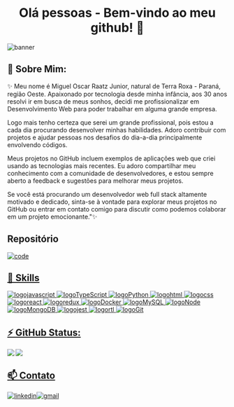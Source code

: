 <h1 align="center"> Olá pessoas - Bem-vindo ao meu github! 👋</h1>
<img src="https://fv9-6.failiem.lv/thumb_show.php?i=hg6epjaug&view" alt="banner" />

## 💬 Sobre Mim:

<p>✨ Meu nome é Miguel Oscar Raatz Junior,
natural de Terra Roxa - Paraná, região Oeste.
Apaixonado por tecnologia desde minha infância, aos 30 anos
resolvi ir em busca de meus sonhos, decidi me profissionalizar
em Desenvolvimento Web para poder trabalhar em alguma grande empresa.

Logo mais tenho certeza que serei um grande profissional,
pois estou a cada dia procurando desenvolver
minhas habilidades. Adoro contribuir com projetos e
ajudar pessoas nos desafios do dia-a-dia
principalmente envolvendo códigos.

Meus projetos no GitHub incluem exemplos de aplicações web que criei usando as tecnologias mais recentes. Eu adoro compartilhar meu conhecimento com a comunidade de desenvolvedores, e estou sempre aberto a feedback e sugestões para melhorar meus projetos.

Se você está procurando um desenvolvedor web full stack altamente motivado e dedicado, sinta-se à vontade para explorar meus projetos no GitHub ou entrar em contato comigo para discutir como podemos colaborar em um projeto emocionante."✨</p>

<h2>Repositório</h2>
<a href="https://vercel.com/miguelraatz/miguel-raatz-portfolio" target="_blank" rel="noreferrer" />

<img src="https://media2.giphy.com/media/iIqmM5tTjmpOB9mpbn/giphy.gif?cid=ecf05e47v7b02318k6wrd4gmbnxvxsdwpjjgxz33jny8zkay&rid=giphy.gif&ct=g" alt="code" />

## 🌱 Skills

<img src="https://img.shields.io/badge/JavaScript-F7DF1E?style=for-the-badge&logo=javascript&logoColor=black" alt="logojavascript"/> <img src="https://img.shields.io/badge/TypeScript-007ACC?style=for-the-badge&logo=typescript&logoColor=white" alt="logoTypeScript"/> <img src="https://img.shields.io/badge/Python-FFD43B?style=for-the-badge&logo=python&logoColor=blue" alt="logoPython"/> <img src="https://img.shields.io/badge/HTML5-E34F26?style=for-the-badge&logo=html5&logoColor=white" alt="logohtml"/> <img src="https://img.shields.io/badge/CSS3-1572B6?style=for-the-badge&logo=css3&logoColor=white" alt="logocss"/> <img src="https://img.shields.io/badge/React-20232A?style=for-the-badge&logo=react&logoColor=61DAFB" alt="logoreact"/> <img src="https://img.shields.io/badge/Redux-593D88?style=for-the-badge&logo=redux&logoColor=white" alt="logoredux"/> <img src="https://img.shields.io/badge/Docker-2CA5E0?style=for-the-badge&logo=docker&logoColor=white" alt="logoDocker"/> <img src="https://img.shields.io/badge/MySQL-005C84?style=for-the-badge&logo=mysql&logoColor=white" alt="logoMySQL"/> <img src="https://img.shields.io/badge/Node.js-339933?style=for-the-badge&logo=nodedotjs&logoColor=white" alt="logoNode"/> <img src="https://img.shields.io/badge/MongoDB-4EA94B?style=for-the-badge&logo=mongodb&logoColor=white" alt="logoMongoDB"/> <img src="https://img.shields.io/badge/Jest-323330?style=for-the-badge&logo=Jest&logoColor=white" alt="logojest"/> <img src="https://img.shields.io/badge/testing%20library-323330?style=for-the-badge&logo=testing-library&logoColor=red" alt="logortl"/> <img src="https://img.shields.io/badge/GitHub-100000?style=for-the-badge&logo=github&logoColor=white" alt="logoGit"/>

## ⚡  GitHub Status:
<img align="left" src="https://github-readme-stats.vercel.app/api?username=miguelraatz&theme=blue-green" /><img align="center" src="https://github-readme-stats.vercel.app/api/top-langs/?username=miguelraatz&theme=blue-green" />

## 📫 Contato
<a href="https://www.linkedin.com/in/miguelraatz/"><img src="https://img.shields.io/badge/LinkedIn-0077B5?style=for-the-badge&logo=linkedin&logoColor=white" alt="linkedin" /></a><a href="mailto:miguelraatzdev@gmail.com"><img src="https://img.shields.io/badge/Gmail-D14836?style=for-the-badge&logo=gmail&logoColor=white" alt="gmail" /></a>

<!--
**miguelraatz/miguelraatz** is a ✨ _special_ ✨ repository because its `README.md` (this file) appears on your GitHub profile.

Here are some ideas to get you started:

- 🔭 I’m currently working on ...
- 🌱 I’m currently learning ...
- 👯 I’m looking to collaborate on ...
- 🤔 I’m looking for help with ...
- 💬 Ask me about ...
- 📫 How to reach me: ...
- 😄 Pronouns: ...
- ⚡ Fun fact: ...
-->
